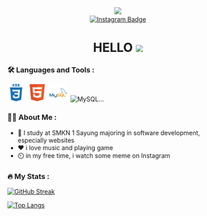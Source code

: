 <div id="header" align="center">
  <img src="https://media.giphy.com/media/v1.Y2lkPTc5MGI3NjExZ3VoN2JtMDlpOTQ1bnpyM3p2cWxyZXdleTZienJiMG9heWUyc3g1ayZlcD12MV9pbnRlcm5hbF9naWZfYnlfaWQmY3Q9Zw/1dIo6kDOPMzsnMOJTj/giphy.gif" width="100">
</div>

<div align="center" id="badges">
  <a href="https://www.instagram.com/dapyaaa_/?next=%2F">
    <img src="https://img.shields.io/badge/Instagram-red?style=for-the-badge&logo=instagram&logoColor=white" alt="Instagram Badge"/>
  </a>
</div>

<h1 align="center">
  HELLO
  <img src="https://media.giphy.com/media/hvRJCLFzcasrR4ia7z/giphy.gif" width="30px"/>
</h1>

### :hammer_and_wrench: Languages and Tools :

<div>
  <img src="https://github.com/devicons/devicon/blob/master/icons/css3/css3-plain-wordmark.svg"  title="CSS3" alt="CSS" width="40" height="40"/>&nbsp;
  <img src="https://github.com/devicons/devicon/blob/master/icons/html5/html5-original.svg" title="HTML5" alt="HTML" width="40" height="40"/>&nbsp;
  <img src="https://github.com/devicons/devicon/blob/master/icons/mysql/mysql-original-wordmark.svg" title="MySQL"  alt="MySQL" width="40" height="40"/>&nbsp;
  <img src="https://cdn.jsdelivr.net/gh/devicons/devicon/icons/php/php-original.svg" title="PHP"  alt="MySQL" width="40" height="40";
    <blockquote>...</blockquote>

<script async src="//platform.twitter.com/widgets.js" charset="utf-8"></script>
</div>

###  :man_technologist: About Me :

- 🏫 I study at SMKN 1 Sayung majoring in software development, especially websites
- ♥️ i love music and playing game
- ⏲️ in my free time, i watch some meme on Instagram

### :fire: My Stats :

[![GitHub Streak](https://github-readme-streak-stats.herokuapp.com?user=dapyaaa&theme=transparent)](https://git.io/streak-stats)

[![Top Langs](https://github-readme-stats.vercel.app/api/top-langs/?username=dapyaaa&layout=compact&theme=vision-friendly-dark)](https://github.com/dapyaaa/github-readme-stats)

<!--
**dapyaaa/dapyaaa** is a ✨ _special_ ✨ repository because its `README.md` (this file) appears on your GitHub profile.

Here are some ideas to get you started:



- 🔭 I’m currently working on ...
- 🌱 I’m currently learning ...
- 👯 I’m looking to collaborate on ...
- 🤔 I’m looking for help with ...
- 💬 Ask me about ...
- 📫 How to reach me: ...
- 😄 Pronouns: ...
- ⚡ Fun fact: ...
-->
